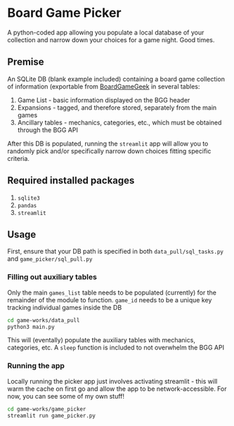 # Board Game Picker
A python-coded app allowing you populate a local database of your collection and narrow down your choices for a game night. Good times.

## Premise

An SQLite DB (blank example included) containing a board game collection of information (exportable from [BoardGameGeek](http://boardgamegeek.com/) in several tables:
1. Game List - basic information displayed on the BGG header
2. Expansions - tagged, and therefore stored, separately from the main games
3. Ancillary tables - mechanics, categories, etc., which must be obtained through the BGG API

After this DB is populated, running the `streamlit` app will allow you to randomly pick and/or specifically narrow down choices fitting specific criteria.

## Required installed packages

1. `sqlite3`
2. `pandas`
3. `streamlit`

## Usage

First, ensure that your DB path is specified in both `data_pull/sql_tasks.py` and `game_picker/sql_pull.py`

### Filling out auxiliary tables

Only the main `games_list` table needs to be populated (currently) for the remainder of the module to function. `game_id` needs to be a unique key tracking individual games inside the DB

```bash
cd game-works/data_pull
python3 main.py
```

This will (eventally) populate the auxiliary tables with mechanics, categories, etc. A `sleep` function is included to not overwhelm the BGG API

### Running the app

Locally running the picker app just involves activating streamlit - this will warm the cache on first go and allow the app to be network-accessible. For now, you can see some of my own stuff!

```bash
cd game-works/game_picker
streamlit run game_picker.py
```
